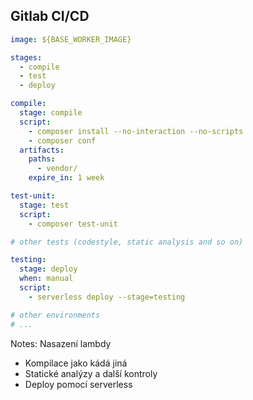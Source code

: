## Gitlab CI/CD
```yml [8-16|18-23|25-33]
image: ${BASE_WORKER_IMAGE}

stages:
  - compile
  - test
  - deploy

compile:
  stage: compile
  script:
    - composer install --no-interaction --no-scripts
    - composer conf
  artifacts:
    paths:
      - vendor/
    expire_in: 1 week

test-unit:
  stage: test
  script:
    - composer test-unit

# other tests (codestyle, static analysis and so on)

testing:
  stage: deploy
  when: manual
  script:
    - serverless deploy --stage=testing

# other environments
# ...
```

Notes:
Nasazení lambdy
* Kompilace jako kádá jiná
* Statické analýzy a další kontroly
* Deploy pomocí serverless
